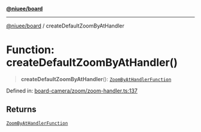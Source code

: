 [**@niuee/board**](../README.md)

***

[@niuee/board](../globals.md) / createDefaultZoomByAtHandler

# Function: createDefaultZoomByAtHandler()

> **createDefaultZoomByAtHandler**(): [`ZoomByAtHandlerFunction`](../type-aliases/ZoomByAtHandlerFunction.md)

Defined in: [board-camera/zoom/zoom-handler.ts:137](https://github.com/niuee/board/blob/a0a1179721d4f4b943b6a9bc156753ac9737e502/src/board-camera/zoom/zoom-handler.ts#L137)

## Returns

[`ZoomByAtHandlerFunction`](../type-aliases/ZoomByAtHandlerFunction.md)
